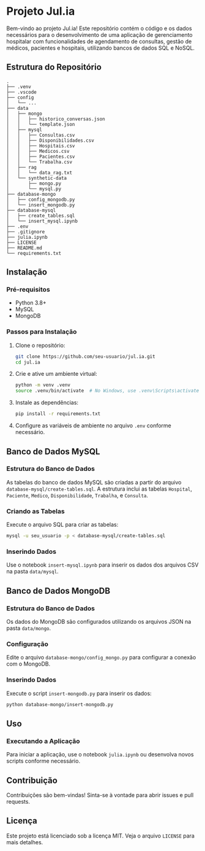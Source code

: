 
# Projeto Jul.ia

Bem-vindo ao projeto Jul.ia! Este repositório contém o código e os dados necessários para o desenvolvimento de uma aplicação de gerenciamento hospitalar com funcionalidades de agendamento de consultas, gestão de médicos, pacientes e hospitais, utilizando bancos de dados SQL e NoSQL.

## Estrutura do Repositório

```plaintext
.
├── .venv
├── .vscode
├── config
│   └── ...
├── data
│   ├── mongo
│   │   ├── historico_conversas.json
│   │   └── template.json
│   ├── mysql
│   │   ├── Consultas.csv
│   │   ├── Disponibilidades.csv
│   │   ├── Hospitais.csv
│   │   ├── Medicos.csv
│   │   ├── Pacientes.csv
│   │   └── Trabalha.csv
│   ├── rag
│   │   └── data_rag.txt
│   └── synthetic-data
│       ├── mongo.py
│       └── mysql.py
├── database-mongo
│   ├── config_mongodb.py
│   └── insert_mongodb.py
├── database-mysql
│   ├── create_tables.sql
│   └── insert_mysql.ipynb
├── .env
├── .gitignore
├── julia.ipynb
├── LICENSE
├── README.md
└── requirements.txt
```

## Instalação

### Pré-requisitos

- Python 3.8+
- MySQL
- MongoDB

### Passos para Instalação

1. Clone o repositório:

    ```bash
    git clone https://github.com/seu-usuario/jul.ia.git
    cd jul.ia
    ```

2. Crie e ative um ambiente virtual:

    ```bash
    python -m venv .venv
    source .venv/bin/activate  # No Windows, use .venv\Scripts\activate
    ```

3. Instale as dependências:

    ```bash
    pip install -r requirements.txt
    ```

4. Configure as variáveis de ambiente no arquivo `.env` conforme necessário.

## Banco de Dados MySQL

### Estrutura do Banco de Dados

As tabelas do banco de dados MySQL são criadas a partir do arquivo `database-mysql/create-tables.sql`. A estrutura inclui as tabelas `Hospital`, `Paciente`, `Medico`, `Disponibilidade`, `Trabalha`, e `Consulta`.

### Criando as Tabelas

Execute o arquivo SQL para criar as tabelas:

```bash
mysql -u seu_usuario -p < database-mysql/create-tables.sql
```

### Inserindo Dados

Use o notebook `insert-mysql.ipynb` para inserir os dados dos arquivos CSV na pasta `data/mysql`.

## Banco de Dados MongoDB

### Estrutura do Banco de Dados

Os dados do MongoDB são configurados utilizando os arquivos JSON na pasta `data/mongo`.

### Configuração

Edite o arquivo `database-mongo/config_mongo.py` para configurar a conexão com o MongoDB.

### Inserindo Dados

Execute o script `insert-mongodb.py` para inserir os dados:

```bash
python database-mongo/insert-mongodb.py
```

## Uso

### Executando a Aplicação

Para iniciar a aplicação, use o notebook `julia.ipynb` ou desenvolva novos scripts conforme necessário.

## Contribuição

Contribuições são bem-vindas! Sinta-se à vontade para abrir issues e pull requests.

## Licença

Este projeto está licenciado sob a licença MIT. Veja o arquivo `LICENSE` para mais detalhes.
